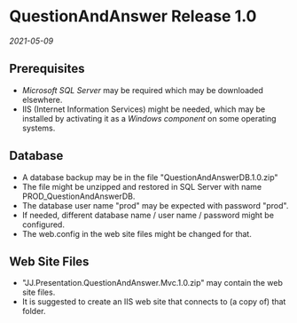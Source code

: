 QuestionAndAnswer Release 1.0
=============================

*2021-05-09*


Prerequisites
-------------

- *Microsoft SQL Server* may be required which may be downloaded elsewhere.
- IIS (Internet Information Services) might be needed, which may be installed by activating it as a *Windows component* on some operating systems.


Database
--------

- A database backup may be in the file "QuestionAndAnswerDB.1.0.zip" 
- The file might be unzipped and restored in SQL Server with name PROD_QuestionAndAnswerDB.
- The database user name "prod" may be expected with password "prod".
- If needed, different database name / user name / password might be configured.
- The web.config in the web site files might be changed for that.


Web Site Files
--------------

- "JJ.Presentation.QuestionAndAnswer.Mvc.1.0.zip" may contain the web site files.
- It is suggested to create an IIS web site that connects to (a copy of) that folder.